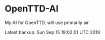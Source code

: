 # OpenTTD-AI
My AI for OpenTTD, will use primarily air

Latest backup: Sun Sep 15 19:02:01 UTC 2019
